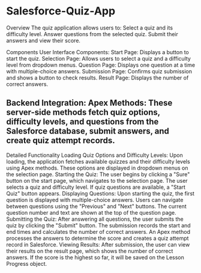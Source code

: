 # Salesforce-Quiz-App
Overview
The quiz application allows users to:
  Select a quiz and its difficulty level.
  Answer questions from the selected quiz.
  Submit their answers and view their score.

Components
User Interface Components:
  Start Page: Displays a button to start the quiz.
  Selection Page: Allows users to select a quiz and a difficulty level from dropdown menus.
  Question Page: Displays one question at a time with multiple-choice answers.
  Submission Page: Confirms quiz submission and shows a button to check results.
  Result Page: Displays the number of correct answers.

Backend Integration:
  Apex Methods: These server-side methods fetch quiz options, difficulty levels, and questions from the Salesforce database, submit answers, and create quiz attempt records.
-----------------------
Detailed Functionality
  Loading Quiz Options and Difficulty Levels:
    Upon loading, the application fetches available quizzes and their difficulty levels using Apex methods. These options are displayed in dropdown menus on the selection page.
  Starting the Quiz:
    The user begins by clicking a "Sure" button on the start page, which navigates to the selection page.
    The user selects a quiz and difficulty level. If quiz questions are available, a "Start Quiz" button appears.
  Displaying Questions:
    Upon starting the quiz, the first question is displayed with multiple-choice answers.
    Users can navigate between questions using the "Previous" and "Next" buttons.
    The current question number and text are shown at the top of the question page.
  Submitting the Quiz:
    After answering all questions, the user submits the quiz by clicking the "Submit" button.
    The submission records the start and end times and calculates the number of correct answers.
    An Apex method processes the answers to determine the score and creates a quiz attempt record in Salesforce.
  Viewing Results:
    After submission, the user can view their results on the result page, which shows the number of correct answers. If the score is the highest so far, it will be saved on the Lesson Progress object.
  
